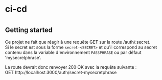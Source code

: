 # ci-cd
#
## Getting started

Ce projet ne fait que réagir à une requête GET sur la route /auth/:secret.  
Si le secret est sous la forme `secret-<SECRET>` et qu'il correspond au secret contenu dans la variable d'environnement `PASSPHRASE` ou par défaut 'mysecretphrase'.

La route devrait donc renvoyer 200 OK avec la requête suivante :  
GET http://localhost:3000/auth/secret-mysecretphrase

